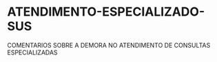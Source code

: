 # ATENDIMENTO-ESPECIALIZADO-SUS
COMENTARIOS SOBRE A DEMORA NO ATENDIMENTO DE CONSULTAS ESPECIALIZADAS
